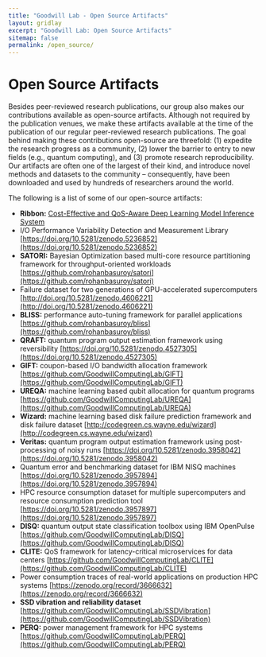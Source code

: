 ```yaml
---
title: "Goodwill Lab - Open Source Artifacts"
layout: gridlay
excerpt: "Goodwill Lab: Open Source Artifacts"
sitemap: false
permalink: /open_source/
---
```


# Open Source Artifacts

Besides peer-reviewed research publications, our group also makes our contributions available as open-source artifacts. Although not required by the publication venues, we make these artifacts available at the time of the publication of our regular peer-reviewed research publications. The goal behind making these contributions open-source are threefold: (1) expedite the research progress as a community, (2) lower the barrier to entry to new fields (e.g., quantum computing), and (3) promote research reproducibility. Our artifacts are often one of the largest of their kind, and introduce novel methods and datasets to the community – consequently, have been downloaded and used by hundreds of researchers around the world.

The following is a list of some of our open-source artifacts:

- **Ribbon:** [Cost-Effective and QoS-Aware Deep Learning Model Inference System](http://doi.org/10.5281/zenodo.5037569)
- I/O Performance Variability Detection and Measurement Library [https://doi.org/10.5281/zenodo.5236852](https://doi.org/10.5281/zenodo.5236852)
- **SATORI:** Bayesian Optimization based multi-core resource partitioning framework for throughput-oriented workloads [https://github.com/rohanbasuroy/satori](https://github.com/rohanbasuroy/satori)
- Failure dataset for two generations of GPU-accelerated supercomputers [http://doi.org/10.5281/zenodo.4606221](http://doi.org/10.5281/zenodo.4606221)
- **BLISS:** performance auto-tuning framework for parallel applications [https://github.com/rohanbasuroy/bliss](https://github.com/rohanbasuroy/bliss)
- **QRAFT:** quantum program output estimation framework using reversibility [https://doi.org/10.5281/zenodo.4527305](https://doi.org/10.5281/zenodo.4527305)
- **GIFT:** coupon-based I/O bandwidth allocation framework [https://github.com/GoodwillComputingLab/GIFT](https://github.com/GoodwillComputingLab/GIFT)
- **UREQA:** machine learning based qubit allocation for quantum programs [https://github.com/GoodwillComputingLab/UREQA](https://github.com/GoodwillComputingLab/UREQA)
- **Wizard:** machine learning based disk failure prediction framework and disk failure dataset [http://codegreen.cs.wayne.edu/wizard](http://codegreen.cs.wayne.edu/wizard)
- **Veritas:** quantum program output estimation framework using post-processing of noisy runs [https://doi.org/10.5281/zenodo.3958042](https://doi.org/10.5281/zenodo.3958042)
- Quantum error and benchmarking dataset for IBM NISQ machines [https://doi.org/10.5281/zenodo.3957894](https://doi.org/10.5281/zenodo.3957894)
- HPC resource consumption dataset for multiple supercomputers and resource consumption prediction tool [https://doi.org/10.5281/zenodo.3957897](https://doi.org/10.5281/zenodo.3957897)
- **DISQ:** quantum output state classification toolbox using IBM OpenPulse [https://github.com/GoodwillComputingLab/DISQ](https://github.com/GoodwillComputingLab/DISQ)
- **CLITE:** QoS framework for latency-critical microservices for data centers [https://github.com/GoodwillComputingLab/CLITE](https://github.com/GoodwillComputingLab/CLITE)
- Power consumption traces of real-world applications on production HPC systems [https://zenodo.org/record/3666632](https://zenodo.org/record/3666632)
- **SSD vibration and reliability dataset** [https://github.com/GoodwillComputingLab/SSDVibration](https://github.com/GoodwillComputingLab/SSDVibration)
- **PERQ:** power management framework for HPC systems [https://github.com/GoodwillComputingLab/PERQ](https://github.com/GoodwillComputingLab/PERQ)

